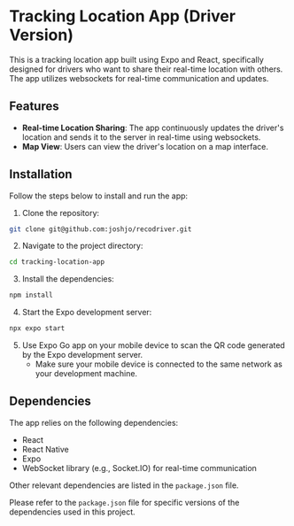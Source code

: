 # Tracking Location App (Driver Version)

This is a tracking location app built using Expo and React, specifically designed for drivers who want to share their real-time location with others. The app utilizes websockets for real-time communication and updates.

## Features

- **Real-time Location Sharing**: The app continuously updates the driver's location and sends it to the server in real-time using websockets.
- **Map View**: Users can view the driver's location on a map interface.

## Installation

Follow the steps below to install and run the app:

1. Clone the repository:

```bash
git clone git@github.com:joshjo/recodriver.git
```

2. Navigate to the project directory:

```bash
cd tracking-location-app
```

3. Install the dependencies:

```bash
npm install
```

4. Start the Expo development server:

```bash
npx expo start
```

5. Use Expo Go app on your mobile device to scan the QR code generated by the Expo development server.
   - Make sure your mobile device is connected to the same network as your development machine.

## Dependencies

The app relies on the following dependencies:

- React
- React Native
- Expo
- WebSocket library (e.g., Socket.IO) for real-time communication

Other relevant dependencies are listed in the `package.json` file.

Please refer to the `package.json` file for specific versions of the dependencies used in this project.
